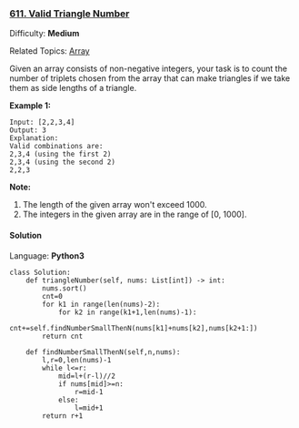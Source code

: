 ### [611\. Valid Triangle Number](https://leetcode.com/problems/valid-triangle-number/)

Difficulty: **Medium**  

Related Topics: [Array](https://leetcode.com/tag/array/)

Given an array consists of non-negative integers, your task is to count the number of triplets chosen from the array that can make triangles if we take them as side lengths of a triangle.

**Example 1:**  

```
Input: [2,2,3,4]
Output: 3
Explanation:
Valid combinations are: 
2,3,4 (using the first 2)
2,3,4 (using the second 2)
2,2,3
```

**Note:**  

1.  The length of the given array won't exceed 1000.
2.  The integers in the given array are in the range of [0, 1000].


#### Solution

Language: **Python3**

```python3
class Solution:
    def triangleNumber(self, nums: List[int]) -> int:
        nums.sort()
        cnt=0
        for k1 in range(len(nums)-2):
            for k2 in range(k1+1,len(nums)-1):
                cnt+=self.findNumberSmallThenN(nums[k1]+nums[k2],nums[k2+1:])
        return cnt
    
    def findNumberSmallThenN(self,n,nums):
        l,r=0,len(nums)-1
        while l<=r:
            mid=l+(r-l)//2
            if nums[mid]>=n:
                r=mid-1
            else:
                l=mid+1
        return r+1
    
```